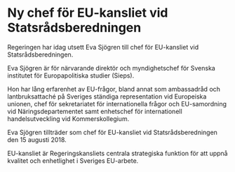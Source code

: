 # Ny chef för EU-kansliet vid Statsrådsberedningen

Regeringen har idag utsett Eva Sjögren till chef för EU-kansliet vid Statsrådsberedningen.

Eva Sjögren är för närvarande direktör och myndighetschef för Svenska institutet för Europapolitiska studier (Sieps).

Hon har lång erfarenhet av EU-frågor, bland annat som ambassadråd och lantbruksattaché på Sveriges ständiga representation vid Europeiska unionen, chef för sekretariatet för internationella frågor och EU-samordning vid Näringsdepartementet samt enhetschef för internationell handelsutveckling vid Kommerskollegium.

Eva Sjögren tillträder som chef för EU-kansliet vid Statsrådsberedningen den 15 augusti 2018.

EU-kansliet är Regeringskansliets centrala strategiska funktion för att uppnå kvalitet och enhetlighet i Sveriges EU-arbete.
